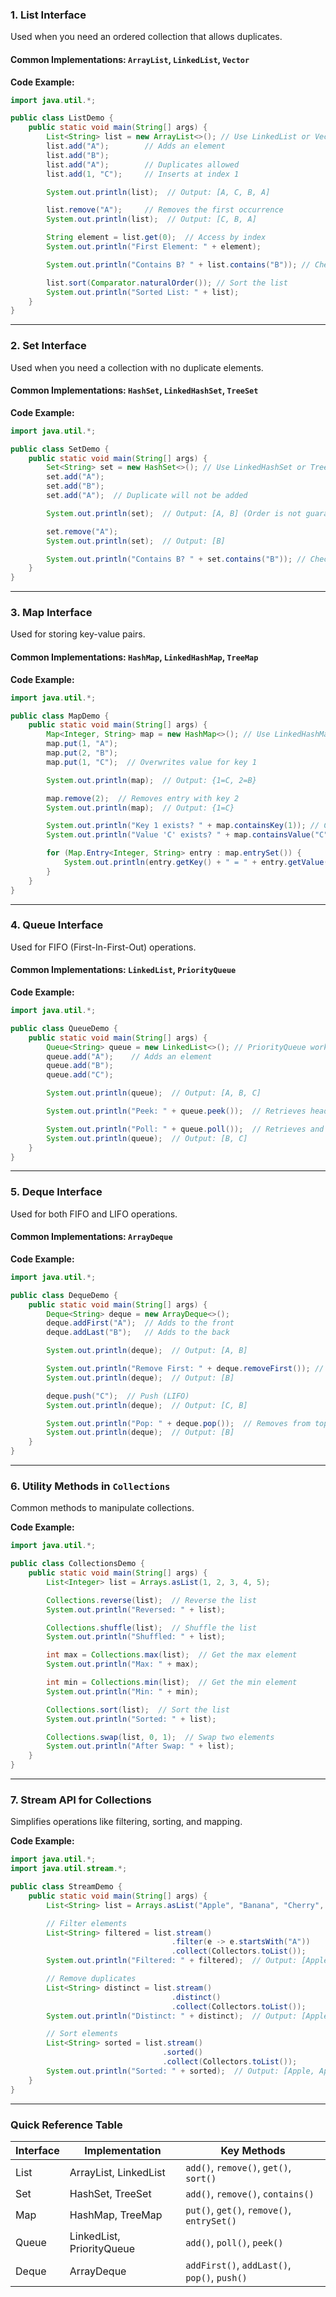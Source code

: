### **1. List Interface**
Used when you need an ordered collection that allows duplicates.

#### **Common Implementations**: `ArrayList`, `LinkedList`, `Vector`

**Code Example:**
```java
import java.util.*;

public class ListDemo {
    public static void main(String[] args) {
        List<String> list = new ArrayList<>(); // Use LinkedList or Vector similarly
        list.add("A");        // Adds an element
        list.add("B");
        list.add("A");        // Duplicates allowed
        list.add(1, "C");     // Inserts at index 1

        System.out.println(list);  // Output: [A, C, B, A]

        list.remove("A");     // Removes the first occurrence
        System.out.println(list);  // Output: [C, B, A]

        String element = list.get(0);  // Access by index
        System.out.println("First Element: " + element);

        System.out.println("Contains B? " + list.contains("B")); // Check if element exists

        list.sort(Comparator.naturalOrder()); // Sort the list
        System.out.println("Sorted List: " + list);
    }
}
```

---

### **2. Set Interface**
Used when you need a collection with no duplicate elements.

#### **Common Implementations**: `HashSet`, `LinkedHashSet`, `TreeSet`

**Code Example:**
```java
import java.util.*;

public class SetDemo {
    public static void main(String[] args) {
        Set<String> set = new HashSet<>(); // Use LinkedHashSet or TreeSet similarly
        set.add("A");
        set.add("B");
        set.add("A");  // Duplicate will not be added

        System.out.println(set);  // Output: [A, B] (Order is not guaranteed)

        set.remove("A");
        System.out.println(set);  // Output: [B]

        System.out.println("Contains B? " + set.contains("B")); // Check if element exists
    }
}
```

---

### **3. Map Interface**
Used for storing key-value pairs.

#### **Common Implementations**: `HashMap`, `LinkedHashMap`, `TreeMap`

**Code Example:**
```java
import java.util.*;

public class MapDemo {
    public static void main(String[] args) {
        Map<Integer, String> map = new HashMap<>(); // Use LinkedHashMap or TreeMap similarly
        map.put(1, "A");
        map.put(2, "B");
        map.put(1, "C");  // Overwrites value for key 1

        System.out.println(map);  // Output: {1=C, 2=B}

        map.remove(2);  // Removes entry with key 2
        System.out.println(map);  // Output: {1=C}

        System.out.println("Key 1 exists? " + map.containsKey(1)); // Check key
        System.out.println("Value 'C' exists? " + map.containsValue("C")); // Check value

        for (Map.Entry<Integer, String> entry : map.entrySet()) {
            System.out.println(entry.getKey() + " = " + entry.getValue());
        }
    }
}
```

---

### **4. Queue Interface**
Used for FIFO (First-In-First-Out) operations.

#### **Common Implementations**: `LinkedList`, `PriorityQueue`

**Code Example:**
```java
import java.util.*;

public class QueueDemo {
    public static void main(String[] args) {
        Queue<String> queue = new LinkedList<>(); // PriorityQueue works similarly
        queue.add("A");    // Adds an element
        queue.add("B");
        queue.add("C");

        System.out.println(queue);  // Output: [A, B, C]

        System.out.println("Peek: " + queue.peek());  // Retrieves head without removing

        System.out.println("Poll: " + queue.poll());  // Retrieves and removes head
        System.out.println(queue);  // Output: [B, C]
    }
}
```

---

### **5. Deque Interface**
Used for both FIFO and LIFO operations.

#### **Common Implementations**: `ArrayDeque`

**Code Example:**
```java
import java.util.*;

public class DequeDemo {
    public static void main(String[] args) {
        Deque<String> deque = new ArrayDeque<>();
        deque.addFirst("A");  // Adds to the front
        deque.addLast("B");   // Adds to the back

        System.out.println(deque);  // Output: [A, B]

        System.out.println("Remove First: " + deque.removeFirst()); // Removes from front
        System.out.println(deque);  // Output: [B]

        deque.push("C");  // Push (LIFO)
        System.out.println(deque);  // Output: [C, B]

        System.out.println("Pop: " + deque.pop());  // Removes from top
        System.out.println(deque);  // Output: [B]
    }
}
```

---

### **6. Utility Methods in `Collections`**
Common methods to manipulate collections.

**Code Example:**
```java
import java.util.*;

public class CollectionsDemo {
    public static void main(String[] args) {
        List<Integer> list = Arrays.asList(1, 2, 3, 4, 5);

        Collections.reverse(list);  // Reverse the list
        System.out.println("Reversed: " + list);

        Collections.shuffle(list);  // Shuffle the list
        System.out.println("Shuffled: " + list);

        int max = Collections.max(list);  // Get the max element
        System.out.println("Max: " + max);

        int min = Collections.min(list);  // Get the min element
        System.out.println("Min: " + min);

        Collections.sort(list);  // Sort the list
        System.out.println("Sorted: " + list);

        Collections.swap(list, 0, 1);  // Swap two elements
        System.out.println("After Swap: " + list);
    }
}
```

---

### **7. Stream API for Collections**
Simplifies operations like filtering, sorting, and mapping.

**Code Example:**
```java
import java.util.*;
import java.util.stream.*;

public class StreamDemo {
    public static void main(String[] args) {
        List<String> list = Arrays.asList("Apple", "Banana", "Cherry", "Apple");

        // Filter elements
        List<String> filtered = list.stream()
                                    .filter(e -> e.startsWith("A"))
                                    .collect(Collectors.toList());
        System.out.println("Filtered: " + filtered);  // Output: [Apple, Apple]

        // Remove duplicates
        List<String> distinct = list.stream()
                                    .distinct()
                                    .collect(Collectors.toList());
        System.out.println("Distinct: " + distinct);  // Output: [Apple, Banana, Cherry]

        // Sort elements
        List<String> sorted = list.stream()
                                  .sorted()
                                  .collect(Collectors.toList());
        System.out.println("Sorted: " + sorted);  // Output: [Apple, Apple, Banana, Cherry]
    }
}
```

---

### **Quick Reference Table**

| **Interface** | **Implementation**     | **Key Methods**                  |
|---------------|-------------------------|-----------------------------------|
| List          | ArrayList, LinkedList  | `add()`, `remove()`, `get()`, `sort()` |
| Set           | HashSet, TreeSet       | `add()`, `remove()`, `contains()` |
| Map           | HashMap, TreeMap       | `put()`, `get()`, `remove()`, `entrySet()` |
| Queue         | LinkedList, PriorityQueue | `add()`, `poll()`, `peek()`       |
| Deque         | ArrayDeque             | `addFirst()`, `addLast()`, `pop()`, `push()` |

